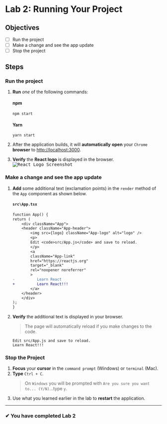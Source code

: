 # Lab 2: Running Your Project

## Objectives

- [ ] Run the project
- [ ] Make a change and see the app update
- [ ] Stop the project

## Steps

### Run the project

1. **Run** _one_ of the following commands:
   #### npm
   ```shell
   npm start
   ```
   #### Yarn
   ```shell
   yarn start
   ```
2. After the application builds, it will **automatically** **open** your `Chrome` **browser** to [http://localhost:3000](http://localhost:3000).

3. **Verify** the **React logo** is displayed in the browser.
   <kbd>![React Logo Screenshot](https://user-images.githubusercontent.com/1474579/65819379-bd3c8380-e1e9-11e9-9a56-b8beaa4ddfbd.png)</kbd>

### Make a change and see the app update

1.  **Add** some additional text (exclamation points) in the `render` method of the `App` component as shown below.

    #### `src\App.tsx`

    ```diff
    function App() {
    return (
        <div className="App">
        <header className="App-header">
            <img src={logo} className="App-logo" alt="logo" />
            <p>
            Edit <code>src/App.js</code> and save to reload.
            </p>
            <a
            className="App-link"
            href="https://reactjs.org"
            target="_blank"
            rel="noopener noreferrer"
            >
    -          Learn React
    +          Learn React!!!
            </a>
        </header>
        </div>
    );
    }
    ```

2.  **Verify** the additional text is displayed in your browser.

    > The page will automatically reload if you make changes to the code.

    ```
    Edit src/App.js and save to reload.
    Learn React!!!
    ```

### Stop the Project

1. **Focus** your **cursor** in the `command prompt` (Windows) or `terminal` (Mac).
2. **Type** `Ctrl + C`.
   > On `Windows` you will be prompted with `Are you sure you want to... (Y/N)`...type `y`.
3. Use what you learned earlier in the lab to **restart** the application.

---

### &#10004; You have completed Lab 2
